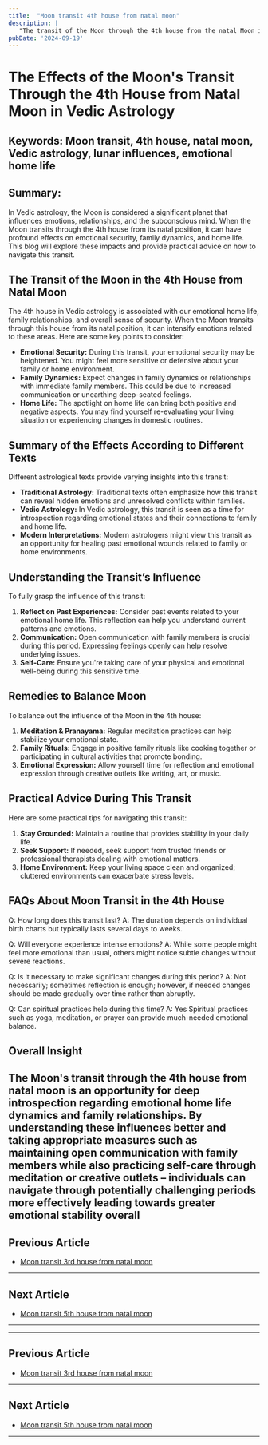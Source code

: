 ```yaml
---
title:  "Moon transit 4th house from natal moon"
description: |
   "The transit of the Moon through the 4th house from the natal Moon is often challenging
pubDate: '2024-09-19'
---
```


# The Effects of the Moon's Transit Through the 4th House from Natal Moon in Vedic Astrology

## Keywords: Moon transit, 4th house, natal moon, Vedic astrology, lunar influences, emotional home life

## Summary:
In Vedic astrology, the Moon is considered a significant planet that influences emotions, relationships, and the subconscious mind. When the Moon transits through the 4th house from its natal position, it can have profound effects on emotional security, family dynamics, and home life. This blog will explore these impacts and provide practical advice on how to navigate this transit.

## The Transit of the Moon in the 4th House from Natal Moon

The 4th house in Vedic astrology is associated with our emotional home life, family relationships, and overall sense of security. When the Moon transits through this house from its natal position, it can intensify emotions related to these areas. Here are some key points to consider:

- **Emotional Security:** During this transit, your emotional security may be heightened. You might feel more sensitive or defensive about your family or home environment.
- **Family Dynamics:** Expect changes in family dynamics or relationships with immediate family members. This could be due to increased communication or unearthing deep-seated feelings.
- **Home Life:** The spotlight on home life can bring both positive and negative aspects. You may find yourself re-evaluating your living situation or experiencing changes in domestic routines.

## Summary of the Effects According to Different Texts

Different astrological texts provide varying insights into this transit:

- **Traditional Astrology:** Traditional texts often emphasize how this transit can reveal hidden emotions and unresolved conflicts within families.
- **Vedic Astrology:** In Vedic astrology, this transit is seen as a time for introspection regarding emotional states and their connections to family and home life.
- **Modern Interpretations:** Modern astrologers might view this transit as an opportunity for healing past emotional wounds related to family or home environments.

## Understanding the Transit’s Influence

To fully grasp the influence of this transit:

1. **Reflect on Past Experiences:** Consider past events related to your emotional home life. This reflection can help you understand current patterns and emotions.
2. **Communication:** Open communication with family members is crucial during this period. Expressing feelings openly can help resolve underlying issues.
3. **Self-Care:** Ensure you're taking care of your physical and emotional well-being during this sensitive time.

## Remedies to Balance Moon

To balance out the influence of the Moon in the 4th house:

1. **Meditation & Pranayama:** Regular meditation practices can help stabilize your emotional state.
2. **Family Rituals:** Engage in positive family rituals like cooking together or participating in cultural activities that promote bonding.
3. **Emotional Expression:** Allow yourself time for reflection and emotional expression through creative outlets like writing, art, or music.

## Practical Advice During This Transit

Here are some practical tips for navigating this transit:

1. **Stay Grounded:** Maintain a routine that provides stability in your daily life.
2. **Seek Support:** If needed, seek support from trusted friends or professional therapists dealing with emotional matters.
3. **Home Environment:** Keep your living space clean and organized; cluttered environments can exacerbate stress levels.

## FAQs About Moon Transit in the 4th House

Q: How long does this transit last?
A: The duration depends on individual birth charts but typically lasts several days to weeks.

Q: Will everyone experience intense emotions?
A: While some people might feel more emotional than usual, others might notice subtle changes without severe reactions.

Q: Is it necessary to make significant changes during this period?
A: Not necessarily; sometimes reflection is enough; however, if needed changes should be made gradually over time rather than abruptly.

Q: Can spiritual practices help during this time?
A: Yes Spiritual practices such as yoga, meditation, or prayer can provide much-needed emotional balance.

## Overall Insight

The Moon's transit through the 4th house from natal moon is an opportunity for deep introspection regarding emotional home life dynamics and family relationships. By understanding these influences better and taking appropriate measures such as maintaining open communication with family members while also practicing self-care through meditation or creative outlets – individuals can navigate through potentially challenging periods more effectively leading towards greater emotional stability overall
---

## Previous Article
- [Moon transit 3rd house from natal moon](200103_Moon_transit_3rd_house_from_natal_moon.md)

---

## Next Article
- [Moon transit 5th house from natal moon](200105_Moon_transit_5th_house_from_natal_moon.md)

---
---

## Previous Article
- [Moon transit 3rd house from natal moon](200103_Moon_transit_3rd_house_from_natal_moon.md)

---

## Next Article
- [Moon transit 5th house from natal moon](200105_Moon_transit_5th_house_from_natal_moon.md)

---
